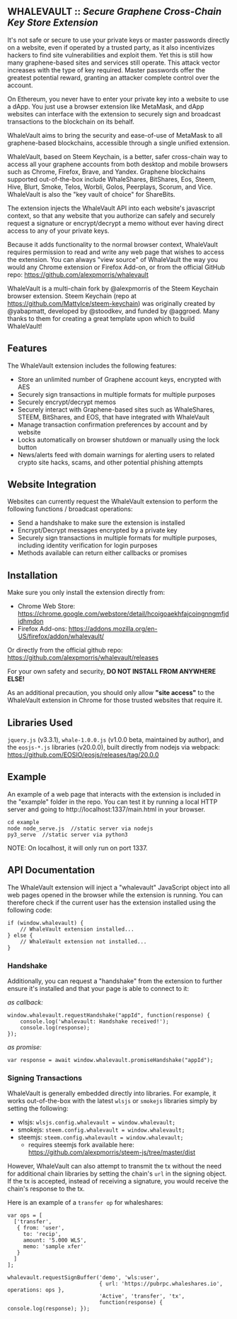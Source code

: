 WHALEVAULT :: *Secure Graphene Cross-Chain Key Store Extension*
---
It's not safe or secure to use your private keys or master passwords directly on a website, even if operated by a trusted party, as it also incentivizes hackers to find site vulnerabilities and exploit them.  Yet this is still how many graphene-based sites and services still operate.  This attack vector increases with the type of key required.  Master passwords offer the greatest potential reward, granting an attacker complete control over the account.

On Ethereum, you never have to enter your private key into a website to use a dApp.  You just use a browser extension like MetaMask, and dApp websites can interface with the extension to securely sign and broadcast transactions to the blockchain on its behalf.

WhaleVault aims to bring the security and ease-of-use of MetaMask to all graphene-based blockchains, accessible through a single unified extension.

WhaleVault, based on Steem Keychain, is a better, safer cross-chain way to access all your graphene accounts from both desktop and mobile browsers such as Chrome, Firefox, Brave, and Yandex.  Graphene blockchains supported out-of-the-box include WhaleShares, BitShares, Eos, Steem, Hive, Blurt, Smoke, Telos, Worbli, Golos, Peerplays, Scorum, and Vice.  WhaleVault is also the "key vault of choice" for ShareBits.

The extension injects the WhaleVault API into each website's javascript context, so that any website that you authorize can safely and securely request a signature or encrypt/decrypt a memo without ever having direct access to any of your private keys.

Because it adds functionality to the normal browser context, WhaleVault requires permission to read and write any web page that wishes to access the extension. You can always "view source" of WhaleVault the way you would any Chrome extension or Firefox Add-on, or from the official GitHub repo: https://github.com/alexpmorris/whalevault

WhaleVault is a multi-chain fork by @alexpmorris of the Steem Keychain browser extension.  Steem Keychain (repo at https://github.com/MattyIce/steem-keychain) was originally created by @yabapmatt, developed by @stoodkev, and funded by @aggroed. Many thanks to them for creating a great template upon which to build WhaleVault!

## Features
The WhaleVault extension includes the following features:
- Store an unlimited number of Graphene account keys, encrypted with AES
- Securely sign transactions in multiple formats for multiple purposes
- Securely encrypt/decrypt memos
- Securely interact with Graphene-based sites such as WhaleShares, STEEM, 
  BitShares, and EOS, that have integrated with WhaleVault
- Manage transaction confirmation preferences by account and by website
- Locks automatically on browser shutdown or manually using the lock button
- News/alerts feed with domain warnings for alerting users to related 
  crypto site hacks, scams, and other potential phishing attempts

## Website Integration
Websites can currently request the WhaleVault extension to perform the following functions / broadcast operations:
- Send a handshake to make sure the extension is installed
- Encrypt/Decrypt messages encrypted by a private key
- Securely sign transactions in multiple formats for multiple purposes,
  including identity verification for login purposes
- Methods available can return either callbacks or promises

## Installation
Make sure you only install the extension directly from:
- Chrome Web Store: https://chrome.google.com/webstore/detail/hcoigoaekhfajcoingnngmfjdidhmdon
- Firefox Add-ons: https://addons.mozilla.org/en-US/firefox/addon/whalevault/

Or directly from the official github repo: https://github.com/alexpmorris/whalevault/releases

For your own safety and security, **DO NOT INSTALL FROM ANYWHERE ELSE!**

As an additional precaution, you should only allow **"site access"** to the WhaleVault extension in Chrome for those trusted websites that require it.

## Libraries Used
`jquery.js` (v3.3.1), `whale-1.0.0.js` (v1.0.0 beta, maintained by author), and the `eosjs-*.js` libraries (v20.0.0), built directly from nodejs via webpack: https://github.com/EOSIO/eosjs/releases/tag/20.0.0

## Example

An example of a web page that interacts with the extension is included in the "example" folder in the repo. You can test it by running a local HTTP server and going to http://localhost:1337/main.html in your browser.

```
cd example
node node_serve.js  //static server via nodejs
py3_serve  //static server via python3
```

NOTE: On localhost, it will only run on port 1337.

## API Documentation

The WhaleVault extension will inject a "whalevault" JavaScript object into all web pages opened in the browser while the extension is running. You can therefore check if the current user has the extension installed using the following code:

```
if (window.whalevault) {
    // WhaleVault extension installed...
} else {
    // WhaleVault extension not installed...
}
```

### Handshake

Additionally, you can request a "handshake" from the extension to further ensure it's installed and that your page is able to connect to it:

*as callback:*
```
window.whalevault.requestHandshake("appId", function(response) {
    console.log('whalevault: Handshake received!');
    console.log(response);
});
```

*as promise:*
```
var response = await window.whalevault.promiseHandshake("appId");
```

### Signing Transactions

WhaleVault is generally embedded directly into libraries.  For example, it works out-of-the-box with the latest `wlsjs` or `smokejs` libraries simply by setting the following:

* wlsjs: `wlsjs.config.whalevault = window.whalevault;`
* smokejs: `steem.config.whalevault = window.whalevault;`
* steemjs: `steem.config.whalevault = window.whalevault;`
  * requires steemjs fork available here: https://github.com/alexpmorris/steem-js/tree/master/dist


However, WhaleVault can also attempt to transmit the tx without the need for additional chain libraries by setting the chain's `url` in the signing object.  If the tx is accepted, instead of receiving a signature, you would receive the chain's response to the tx.

Here is an example of a `transfer op` for whaleshares:

```
var ops = [ 
  ['transfer', 
   { from: 'user', 
     to: 'recip', 
     amount: '5.000 WLS', 
     memo: 'sample xfer'
   }
  ]
];

whalevault.requestSignBuffer('demo', 'wls:user', 
                             { url: 'https://pubrpc.whaleshares.io', operations: ops }, 
                             'Active', 'transfer', 'tx', 
                             function(response) { console.log(response); });
```
